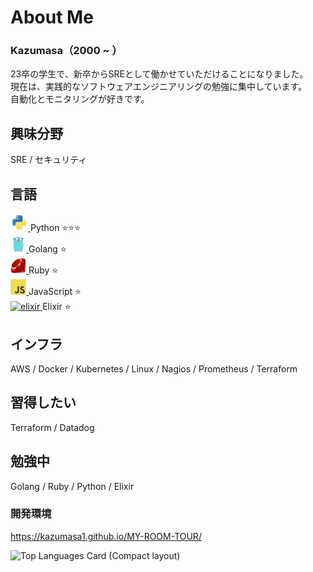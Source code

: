 # About Me

### Kazumasa（2000 ~ ）
23卒の学生で、新卒からSREとして働かせていただけることになりました。<br>
現在は、実践的なソフトウェアエンジニアリングの勉強に集中しています。<br>
自動化とモニタリングが好きです。

## 興味分野

SRE / セキュリティ

## 言語

<a href="https://www.python.org" target="_blank" rel="noreferrer"> <img src="https://raw.githubusercontent.com/devicons/devicon/master/icons/python/python-original.svg" alt="python" width="28" height="28"/> </a>Python &#009;⭐️⭐️⭐️<br>
<a href="https://golang.org" target="_blank" rel="noreferrer"> <img src="https://raw.githubusercontent.com/devicons/devicon/master/icons/go/go-original.svg" alt="go" width="25" height="25"/> </a>Golang ⭐️<br>
<a href="https://www.ruby-lang.org/en/" target="_blank" rel="noreferrer"> <img src="https://raw.githubusercontent.com/devicons/devicon/master/icons/ruby/ruby-original.svg" alt="ruby" width="25" height="25"/> </a> Ruby ⭐️<br>
<a href="https://developer.mozilla.org/en-US/docs/Web/JavaScript" target="_blank" rel="noreferrer"> <img src="https://raw.githubusercontent.com/devicons/devicon/master/icons/javascript/javascript-original.svg" alt="javascript" width="25" height="25"/> </a> JavaScript ⭐️<br>
<a href="https://elixir-lang.org" target="_blank" rel="noreferrer"> <img src="https://www.vectorlogo.zone/logos/elixir-lang/elixir-lang-icon.svg" alt="elixir" width="25" height="25"/> </a>Elixir ⭐️<br>

## インフラ

AWS / Docker / Kubernetes / Linux / Nagios / Prometheus / Terraform

## 習得したい

Terraform / Datadog

## 勉強中

Golang / Ruby / Python / Elixir

### 開発環境

https://kazumasa1.github.io/MY-ROOM-TOUR/

![Top Languages Card (Compact layout)](https://github-readme-stats.vercel.app/api/top-langs/?username=Kazumasa1&layout=compact)
